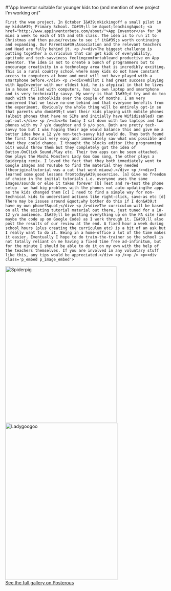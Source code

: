 #"App Inventor suitable for younger kids too (and mention of wee project I'm working on)"


    First the wee project. In October I&#39;mkickingoff a small pilot in my kids&#39; Primary School. I&#39;ll be &quot;teaching&quot; <a href="http://www.appinventorbeta.com/about/">App Inventor</a> for 30 mins a week to each of 5th and 6th class. The idea is to run it to Christmas and then pause/review to see if it&#39;s worth continuing and expanding. Our Parents&#39;Association and the relevant teachers and Head are fully behind it. <p /><div>The biggest challenge is putting together a curriculum that can get kids of everyability, aptitude and tech-savviness feelingcomfortableand productive on App Inventor. The idea is not to create a bunch of programmers but to encourage creativity in a technology area that is incredibly exciting. This is a rural country school where many kids do not have constant access to computers at home and most will not have played with a smartphone before.</div> <p /><div>Whilst I had great success playing with AppInventor with our eldest kid, he is atypical in that he lives in a house filled with computers, has his own laptop and smartphone and is very technically savvy. My worry is that I&#39;d try and do too much with the schoolkids over the couple of months. I am very concerned that we leave no-one behind and that everyone benefits from the experiment. Obviously the whole thing will be entirely opt-in so that parents who don&#39;t want their kids playing with mobile phones (albeit phones that have no SIMs and initially have Wifidisabled) can opt-out.</div> <p /><div>So today I sat down with two laptops and two phones with my 7 y/o daughter and 9 y/o son. Both are pretty tech-savvy too but I was hoping their age would balance this and give me a better idea how a 12 y/o non-tech-savvy kid would do. They both found the first tutorial very easy and immediately saw what was possible and what they could change. I thought the blocks editor (the programming bit) would throw them but they completely got the idea of Button.OnClick Sound.Play etc. Their two apps can be seen attached. One plays the Moshi Monsters Lady Goo Goo song, the other plays a Spiderpig remix. I loved the fact that they both immediately went to Google Images and YouTube to find the material they needed (theoriginaltutorial was a cat that went miaow).</div> <p /><div>I learned some good lessons fromtoday&#39;sexercise. [a] Give no freedom of choice in the initial tutorials i.e. everyone uses the same images/sounds or else it takes forever [b] Test and re-test the phone setup - we had big problems with the phones not auto-updatingthe apps as the kids changed them [c] I need to find a simple way for non-technical kids to understand actions like right-click, save-as etc [d] There may be issues around &quot;why bother do this if I don&#39;t have my own phone?&quot;</div> <p /><div>The curriculum will be based on all the existing tutorial material out there, just tuned for a 10-12 y/o audience. I&#39;ll be putting everything up on the PA site (and maybe the code up on Google Code) as I work through it. I&#39;ll also post the results of our review at the end. A fixed hour a week during school hours (plus creating the curriculum etc) is a bit of an ask but I really want to do it. Being in a home-office a lot of the time makes it easier. Eventually I hope to do train-the-trainer so the school is not totally reliant on me having a fixed time free ad-infinitum, but for the minute I should be able to do it on my own with the help of the teachers themselves. If you are involved in any voluntary stuff like this, any tips would be appreciated.</div> <p /><p /> <p><div class='p_embed p_image_embed'>
<img alt="Spiderpig" height="490" src="http://getfile3.posterous.com/getfile/files.posterous.com/conoroneill/UCU6Iim39Wg3SpGG6avXx09RjBQ7xRuIqKwgZ5EXM0HG4PSYmjFkxq7flPkY/spiderpig.png" width="347" />
<img alt="Ladygoogoo" height="491" src="http://getfile7.posterous.com/getfile/files.posterous.com/conoroneill/H9HnXTzxJuVGCRNgFdL7K2rXXFraR6zO68CPKJVvbEtDR4PppEjhlkEUGc9Z/ladygoogoo.png" width="350" />
<div class='p_see_full_gallery'><a href="http://conoroneill.posterous.com/app-inventor-suitable-for-younger-kids-too-an">See the full gallery on Posterous</a></div>
</div>
</p>
  